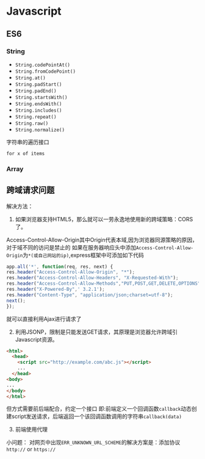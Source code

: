 # Javascript

## ES6

### String

- `String.codePointAt()`
- `String.fromCodePoint()`
- `String.at()`
- `String.padStart()`
- `String.padEnd()`
- `String.startsWith()`
- `String.endsWith()`
- `String.includes()`
- `String.repeat()`
- `String.raw()`
- `String.normalize()`

字符串的遍历接口

`for x of items`

### Array
## 跨域请求问题

解决方法：

1. 如果浏览器支持HTML5，那么就可以一劳永逸地使用新的跨域策略：CORS了。

  Access-Control-Allow-Origin其中Origin代表本域,因为浏览器同源策略的原因，对于域不同的访问是禁止的
  如果在服务器响应头中添加`Access-Control-Allow-Origin`为`*(或自己网站的ip)`,express框架中可添加如下代码

  ```javascript
app.all('*', function(req, res, next) {
  res.header("Access-Control-Allow-Origin", "*");
  res.header("Access-Control-Allow-Headers", "X-Requested-With");
  res.header("Access-Control-Allow-Methods","PUT,POST,GET,DELETE,OPTIONS");
  res.header("X-Powered-By",' 3.2.1');
  res.header("Content-Type", "application/json;charset=utf-8");
  next();
});
  ```
  就可以直接利用Ajax进行请求了

2. 利用JSONP，限制是只能发送GET请求，其原理是浏览器允许跨域引Javascript资源。
```html
<html>
  <head>
    <script src="http://example.com/abc.js"></script>
    ...
  </head>
<body>
...
</body>
</html>
```
   但方式需要前后端配合，约定一个接口 即:前端定义一个回调函数`callback`动态创建script发送请求，后端返回一个该回调函数调用的字符串`callback(data)`

3. 前端使用代理

小问题： 对网页中出现`ERR_UNKNOWN_URL_SCHEME`的解决方案是：添加协议`http://` or `https://`
